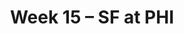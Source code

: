---
layout: game
title: Week 15 – SF at PHI
season: 2009
game_id: 2009_15_SF_PHI
away_team: SF
home_team: PHI
---